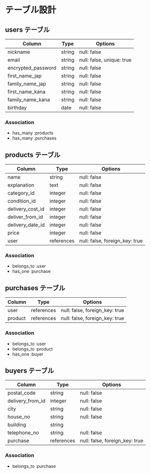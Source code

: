 # テーブル設計

## users テーブル
<!-- モデル名 -->
|Column              | Type   | Options                   |
| ------------------ | ------ | ------------------------- |
| nickname           | string | null: false               |
| email              | string | null: false, unique: true |
| encrypted_password | string | null: false               |
| first_name_jap     | string | null: false               |
| family_name_jap    | string | null: false               |
| first_name_kana    | string | null: false               |
| family_name_kana   | string | null: false               |
| birthday           | date   | null: false               |

### Association

- has_many :products
- has_many :purchases

## products テーブル

|Column             | Type       | Options                        |
| ----------------- | ---------- | -------------------------------|
| name              | string     | null: false                    |
| explanation       | text       | null: false                    |
| category_id       | integer    | null: false                    |
| condition_id      | integer    | null: false                    |
| delivery_cost_id  | integer    | null: false                    |
| deliver_from_id   | integer    | null: false                    |
| delivery_date_id  | integer    | null: false                    |
| price             | integer    | null: false                    |
| user              | references | null: false, foreign_key: true |

### Association

- belongs_to :user
- has_one    :purchase

## purchases テーブル

|Column             | Type       | Options                        |
| ----------------- | ---------- | -------------------------------|
| user              | references | null: false, foreign_key: true |
| product           | references | null: false, foreign_key: true |

### Association

- belongs_to :user
- belongs_to :product
- has_one    :buyer

## buyers テーブル

|Column             | Type       | Options                        |
| ----------------- | ---------- | ------------------------------ |
| postal_code       | string     | null: false                    |
| delivery_from_id  | integer    | null: false                    |
| city              | string     | null: false                    |
| house_no          | string     | null: false                    |
| building          | string     |                                |
| telephone_no      | string     | null: false                    |
| purchase          | references | null: false, foreign_key: true |

### Association

- belongs_to :purchase


